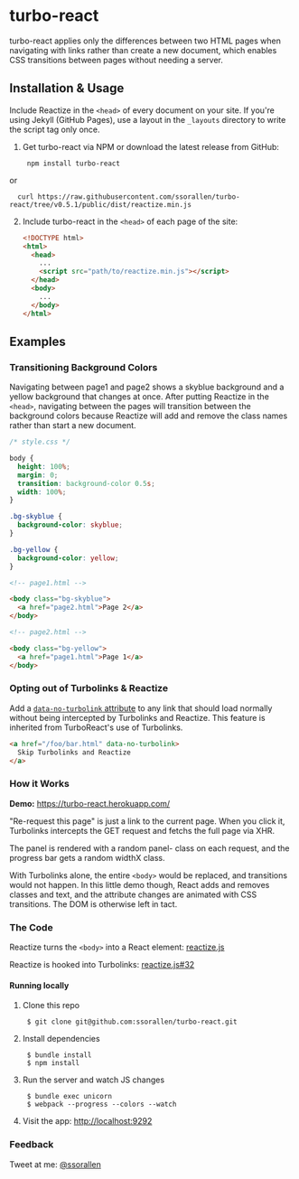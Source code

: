 # turbo-react

turbo-react applies only the differences between two HTML pages when navigating
with links rather than create a new document, which enables CSS transitions
between pages without needing a server.

## Installation & Usage

Include Reactize in the `<head>` of every document on your site. If you're using
Jekyll (GitHub Pages), use a layout in the `_layouts` directory to write the
script tag only once.

1. Get turbo-react via NPM or download the latest release from GitHub:

        npm install turbo-react

  or

      curl https://raw.githubusercontent.com/ssorallen/turbo-react/tree/v0.5.1/public/dist/reactize.min.js

2. Include turbo-react in the `<head>` of each page of the site:

    ```html
    <!DOCTYPE html>
    <html>
      <head>
        ...
        <script src="path/to/reactize.min.js"></script>
      </head>
      <body>
        ...
      </body>
    </html>
    ```

## Examples

### Transitioning Background Colors

Navigating between page1 and page2 shows a skyblue background and a yellow
background that changes at once. After putting Reactize in the `<head>`,
navigating between the pages will transition between the background colors
because Reactize will add and remove the class names rather than start a new
document.

```css
/* style.css */

body {
  height: 100%;
  margin: 0;
  transition: background-color 0.5s;
  width: 100%;
}

.bg-skyblue {
  background-color: skyblue;
}

.bg-yellow {
  background-color: yellow;
}
```

```html
<!-- page1.html -->

<body class="bg-skyblue">
  <a href="page2.html">Page 2</a>
</body>
```

```html
<!-- page2.html -->

<body class="bg-yellow">
  <a href="page1.html">Page 1</a>
</body>
```

### Opting out of Turbolinks & Reactize

Add a
[`data-no-turbolink` attribute](https://github.com/rails/turbolinks#opting-out-of-turbolinks)
to any link that should load normally without being intercepted by Turbolinks
and Reactize. This feature is inherited from TurboReact's use of Turbolinks.

```html
<a href="/foo/bar.html" data-no-turbolink>
  Skip Turbolinks and Reactize
</a>
```

### How it Works

**Demo:** https://turbo-react.herokuapp.com/

"Re-request this page" is just a link to the current page. When you click it,
Turbolinks intercepts the GET request and fetchs the full page via XHR.

The panel is rendered with a random panel- class on each request,
and the progress bar gets a random widthX class.

With Turbolinks alone, the entire `<body>` would be replaced, and transitions
would not happen. In this little demo though, React adds and removes
classes and text, and the attribute changes are animated with CSS transitions.
The DOM is otherwise left in tact.

### The Code

Reactize turns the `<body>` into a React element: [reactize.js](https://github.com/ssorallen/turbo-react/blob/master/src/reactize.js)

Reactize is hooked into Turbolinks: [reactize.js#32](https://github.com/ssorallen/turbo-react/blob/master/src/reactize.js#L32)


#### Running locally

1. Clone this repo

        $ git clone git@github.com:ssorallen/turbo-react.git

2. Install dependencies

        $ bundle install
        $ npm install

3. Run the server and watch JS changes

        $ bundle exec unicorn
        $ webpack --progress --colors --watch

4. Visit the app: [http://localhost:9292](http://localhost:9292)

### Feedback

Tweet at me: [@ssorallen](https://twitter.com/ssorallen?rel=author)
